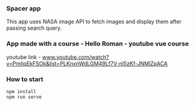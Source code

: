 ### Spacer app

This app uses NASA image API to fetch images and display them after passing search query.

### App made with a course - Hello Roman - youtube vue course

youtube link - www.youtube.com/watch?v=PmlipEkFSOk&list=PLKnxnWdLGM49Lf7V-nl5zKf-JNMlZpACA

### How to start

```
npm install
npm run serve
```